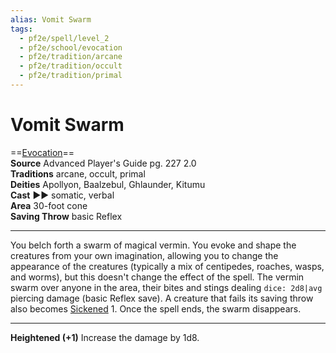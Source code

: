 ```yaml
---
alias: Vomit Swarm
tags:
  - pf2e/spell/level_2
  - pf2e/school/evocation
  - pf2e/tradition/arcane
  - pf2e/tradition/occult
  - pf2e/tradition/primal
---
```


# Vomit Swarm

==[Evocation](../../../Traits/Evocation.md)==  
__Source__ Advanced Player's Guide pg. 227 2.0  
**Traditions** arcane, occult, primal  
**Deities** Apollyon, Baalzebul, Ghlaunder, Kitumu  
**Cast** ►► somatic, verbal  
**Area** 30-foot cone  
**Saving Throw** basic Reflex

---

You belch forth a swarm of magical vermin. You evoke and shape the creatures from your own imagination, allowing you to change the appearance of the creatures (typically a mix of centipedes, roaches, wasps, and worms), but this doesn't change the effect of the spell. The vermin swarm over anyone in the area, their bites and stings dealing `dice: 2d8|avg` piercing damage (basic Reflex save). A creature that fails its saving throw also becomes [Sickened](../../../Conditions/Sickened.md) 1. Once the spell ends, the swarm disappears.

<hr>

**Heightened (+1)** Increase the damage by 1d8.

